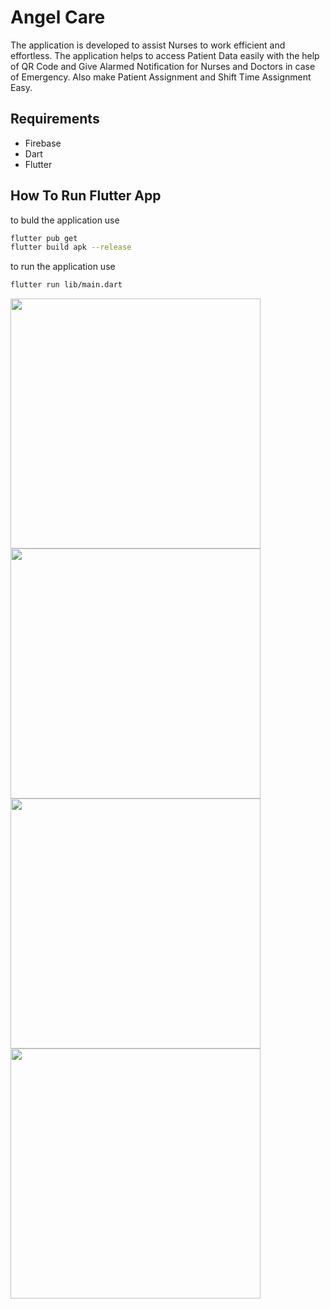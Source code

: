 # Angel Care
The application is developed to assist Nurses to work efficient and effortless.
The application helps to access Patient Data easily with the help of QR Code and Give Alarmed Notification for Nurses and Doctors in case of Emergency.
Also make Patient Assignment and Shift Time Assignment Easy.

## Requirements
* Firebase
* Dart
* Flutter

## How To Run Flutter App
to buld the application use
```bash
flutter pub get
flutter build apk --release
```

to run the application use
```bash
flutter run lib/main.dart
```

<p>
<img src="https://user-images.githubusercontent.com/89939823/235377211-c8bc7fd2-31a8-477e-9f0d-926e565aa6b4.png" width="400">
<img src="https://user-images.githubusercontent.com/89939823/235377236-a4f06325-f15c-48c5-89f5-fbf58ff35a18.png" width="400">
<img src="https://user-images.githubusercontent.com/89939823/235377234-6a68d034-da34-4371-be2f-e2de3de6c14b.png" width="400">
<img src="https://user-images.githubusercontent.com/89939823/235377230-7bb05bb9-d512-468f-8876-594d38f63569.png" width="400">
</p>



